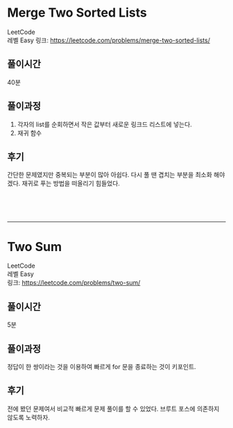 # Merge Two Sorted Lists

LeetCode  
레벨 Easy
링크: https://leetcode.com/problems/merge-two-sorted-lists/

## 풀이시간

40분

## 풀이과정

1. 각자의 list를 순회하면서 작은 값부터 새로운 링크드 리스트에 넣는다.
2. 재귀 함수

## 후기

간단한 문제였지만 중복되는 부분이 많아 아쉽다. 다시 풀 땐 겹치는 부분을 최소화 해야겠다.
재귀로 푸는 방법을 떠올리기 힘들었다.

</br>
</br>
</br>

---

# Two Sum

LeetCode  
레벨 Easy  
링크: https://leetcode.com/problems/two-sum/

## 풀이시간

5분

## 풀이과정

정답이 한 쌍이라는 것을 이용하여 빠르게 for 문을 종료하는 것이 키포인트.

## 후기

전에 봤던 문제여서 비교적 빠르게 문제 풀이를 할 수 있었다. 브루트 포스에 의존하지 않도록 노력하자.
